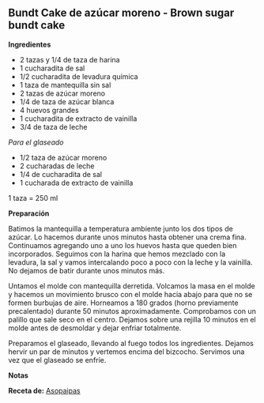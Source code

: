 ## Bundt Cake de azúcar moreno - Brown sugar bundt cake

**Ingredientes**

- 2 tazas y 1/4 de taza de harina
- 1 cucharadita de sal
- 1/2 cucharadita de levadura química
- 1 taza de mantequilla sin sal
- 2 tazas de azúcar moreno
- 1/4 de taza de azúcar blanca
- 4 huevos grandes
- 1 cucharadita de extracto de vainilla
- 3/4 de taza de leche

*Para el glaseado*

- 1/2 taza de azúcar moreno
- 2 cucharadas de leche
- 1/4 de cucharadita de sal
- 1 cucharada de extracto de vainilla

1 taza = 250 ml

**Preparación**

Batimos la mantequilla a temperatura ambiente junto los dos tipos de azúcar. Lo hacemos durante unos minutos hasta obtener una crema fina. Continuamos agregando uno a uno los huevos hasta que queden bien incorporados. Seguimos con la harina que hemos mezclado con la levadura, la sal y vamos intercalando poco a poco con la leche y la vainilla. No dejamos de batir durante unos minutos más.

Untamos el molde con mantequilla derretida. Volcamos la masa en el molde y hacemos un movimiento brusco con el molde hacia abajo para que no se formen burbujas de aire. Horneamos a 180 grados (horno previamente precalentado) durante 50 minutos aproximadamente. Comprobamos con un palillo que sale seco en el centro. Dejamos sobre una rejilla 10 minutos en el molde antes de desmoldar y dejar enfriar totalmente.

Preparamos el glaseado, llevando al fuego todos los ingredientes. Dejamos hervir un par de minutos y vertemos encima del bizcocho. Servimos una vez que el glaseado se enfríe.

**Notas**



**Receta de:** [Asopaipas](http://www.asopaipas.com/2016/08/bundt-cake-de-azucar-moreno.html)